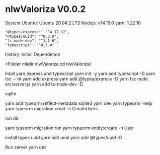 
# nlwValoriza V0.0.2

System
Ubuntu: Ubuntu 20.04.2 LTS
Nodejs: v14.16.0
yarn: 1.22.10


    "@types/express": "^4.17.12",
    "@types/uuid": "^8.3.0",
    "ts-node-dev": "^1.1.6",
    "typescript": "^4.3.4"

history
Install Dependence

*Folder
mkdir nlwValoriza
cd nlwValoriza/

Intall yarn,express and typescript 
yarn init -y
yarn add typescript -D
 yarn tsc --ini
 yarn add express 
 yarn add @types/express -D
 yarn tsc
 node src/server.js 
 yarn add ts-node-dev -D

sqlite

yarn add typeorm reflect-metadata sqlite3
 yarn dev
 yarn typeorm -help
 yarn typeorm migration:creat -n CreateUsers


 run db
  
 yarn typeorm migration:run
 yarn typeorm entity:create -n User
  
 
 install types uuid
  yarn add uuid
  yarn add @types/uuid -D
  
  Run server
   yarn dev
